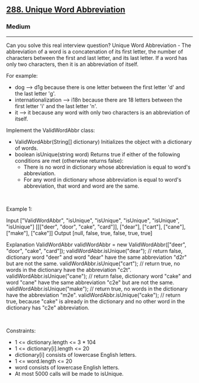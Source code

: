 <h2><a href="https://leetcode.com/problems/unique-word-abbreviation/">288. Unique Word Abbreviation</a></h2><h3>Medium</h3><hr>Can you solve this real interview question? Unique Word Abbreviation - The abbreviation of a word is a concatenation of its first letter, the number of characters between the first and last letter, and its last letter. If a word has only two characters, then it is an abbreviation of itself.

For example:

 * dog --> d1g because there is one letter between the first letter 'd' and the last letter 'g'.
 * internationalization --> i18n because there are 18 letters between the first letter 'i' and the last letter 'n'.
 * it --> it because any word with only two characters is an abbreviation of itself.

Implement the ValidWordAbbr class:

 * ValidWordAbbr(String[] dictionary) Initializes the object with a dictionary of words.
 * boolean isUnique(string word) Returns true if either of the following conditions are met (otherwise returns false):
   * There is no word in dictionary whose abbreviation is equal to word's abbreviation.
   * For any word in dictionary whose abbreviation is equal to word's abbreviation, that word and word are the same.

 

Example 1:


Input
["ValidWordAbbr", "isUnique", "isUnique", "isUnique", "isUnique", "isUnique"]
[[["deer", "door", "cake", "card"]], ["dear"], ["cart"], ["cane"], ["make"], ["cake"]]
Output
[null, false, true, false, true, true]

Explanation
ValidWordAbbr validWordAbbr = new ValidWordAbbr(["deer", "door", "cake", "card"]);
validWordAbbr.isUnique("dear"); // return false, dictionary word "deer" and word "dear" have the same abbreviation "d2r" but are not the same.
validWordAbbr.isUnique("cart"); // return true, no words in the dictionary have the abbreviation "c2t".
validWordAbbr.isUnique("cane"); // return false, dictionary word "cake" and word "cane" have the same abbreviation  "c2e" but are not the same.
validWordAbbr.isUnique("make"); // return true, no words in the dictionary have the abbreviation "m2e".
validWordAbbr.isUnique("cake"); // return true, because "cake" is already in the dictionary and no other word in the dictionary has "c2e" abbreviation.


 

Constraints:

 * 1 <= dictionary.length <= 3 * 104
 * 1 <= dictionary[i].length <= 20
 * dictionary[i] consists of lowercase English letters.
 * 1 <= word.length <= 20
 * word consists of lowercase English letters.
 * At most 5000 calls will be made to isUnique.